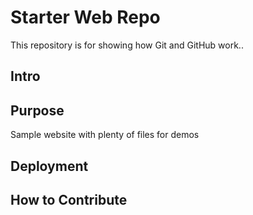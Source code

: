 # Starter Web Repo

This repository is for showing how Git and GitHub work..

## Intro

## Purpose

Sample website with plenty of files for demos

## Deployment

## How to Contribute